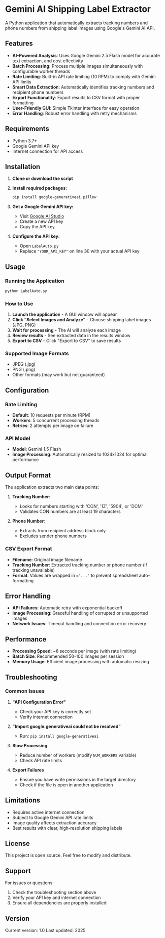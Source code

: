 # Gemini AI Shipping Label Extractor

A Python application that automatically extracts tracking numbers and phone numbers from shipping label images using Google's Gemini AI API.

## Features

- **AI-Powered Analysis**: Uses Google Gemini 2.5 Flash model for accurate text extraction, and cost effectivity
- **Batch Processing**: Process multiple images simultaneously with configurable worker threads
- **Rate Limiting**: Built-in API rate limiting (10 RPM) to comply with Gemini API limits
- **Smart Data Extraction**: Automatically identifies tracking numbers and recipient phone numbers
- **Export Functionality**: Export results to CSV format with proper formatting
- **User-Friendly GUI**: Simple Tkinter interface for easy operation
- **Error Handling**: Robust error handling with retry mechanisms

## Requirements

- Python 3.7+
- Google Gemini API key
- Internet connection for API access

## Installation

1. **Clone or download the script**
2. **Install required packages:**
   ```bash
   pip install google-generativeai pillow
   ```

3. **Get a Google Gemini API key:**
   - Visit [Google AI Studio](https://makersuite.google.com/app/apikey)
   - Create a new API key
   - Copy the API key

4. **Configure the API key:**
   - Open `LabelAuto.py`
   - Replace `"YOUR_API_KEY"` on line 30 with your actual API key

## Usage

### Running the Application

```bash
python LabelAuto.py
```

### How to Use

1. **Launch the application** - A GUI window will appear
2. **Click "Select Images and Analyze"** - Choose shipping label images (JPG, PNG)
3. **Wait for processing** - The AI will analyze each image
4. **Review results** - See extracted data in the results window
5. **Export to CSV** - Click "Export to CSV" to save results

### Supported Image Formats

- JPEG (.jpg)
- PNG (.png)
- Other formats (may work but not guaranteed)

## Configuration

### Rate Limiting
- **Default**: 10 requests per minute (RPM)
- **Workers**: 5 concurrent processing threads
- **Retries**: 2 attempts per image on failure

### API Model
- **Model**: Gemini 1.5 Flash
- **Image Processing**: Automatically resized to 1024x1024 for optimal performance

## Output Format

The application extracts two main data points:

1. **Tracking Number**: 
   - Looks for numbers starting with 'CON', '1Z', '5904', or 'DOM'
   - Validates CON numbers are at least 19 characters

2. **Phone Number**: 
   - Extracts from recipient address block only
   - Excludes sender phone numbers

### CSV Export Format
- **Filename**: Original image filename
- **Tracking Number**: Extracted tracking number or phone number (if tracking unavailable)
- **Format**: Values are wrapped in `="..."` to prevent spreadsheet auto-formatting

## Error Handling

- **API Failures**: Automatic retry with exponential backoff
- **Image Processing**: Graceful handling of corrupted or unsupported images
- **Network Issues**: Timeout handling and connection error recovery

## Performance

- **Processing Speed**: ~6 seconds per image (with rate limiting)
- **Batch Size**: Recommended 50-100 images per session
- **Memory Usage**: Efficient image processing with automatic resizing

## Troubleshooting

### Common Issues

1. **"API Configuration Error"**
   - Check your API key is correctly set
   - Verify internet connection

2. **"Import google.generativeai could not be resolved"**
   - Run: `pip install google-generativeai`

3. **Slow Processing**
   - Reduce number of workers (modify `NUM_WORKERS` variable)
   - Check API rate limits

4. **Export Failures**
   - Ensure you have write permissions in the target directory
   - Check if the file is open in another application

## Limitations

- Requires active internet connection
- Subject to Google Gemini API rate limits
- Image quality affects extraction accuracy
- Best results with clear, high-resolution shipping labels

## License

This project is open source. Feel free to modify and distribute.

## Support

For issues or questions:
1. Check the troubleshooting section above
2. Verify your API key and internet connection
3. Ensure all dependencies are properly installed

## Version

Current version: 1.0
Last updated: 2025

